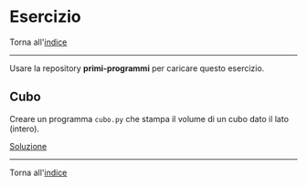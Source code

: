 # Esercizio

Torna all'[indice](../toc.md)

---

Usare la repository **primi-programmi** per caricare questo esercizio.

## Cubo

Creare un programma `cubo.py` che stampa il volume di un cubo dato il lato (intero).

[Soluzione]("https://github.com/FabioZTessitore/laboratorio/tree/master/esercizi/introduzione_alla_programmazione\cubo.py")

---

Torna all'[indice](../toc.md)
